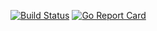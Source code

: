 [![Build Status](https://drone.io/github.com/bapjiws/timezones_mc/status.png)](https://drone.io/github.com/bapjiws/timezones_mc/latest)
[![Go Report Card](https://goreportcard.com/badge/github.com/bapjiws/timezones_mc)](https://goreportcard.com/report/github.com/bapjiws/timezones_mc)
